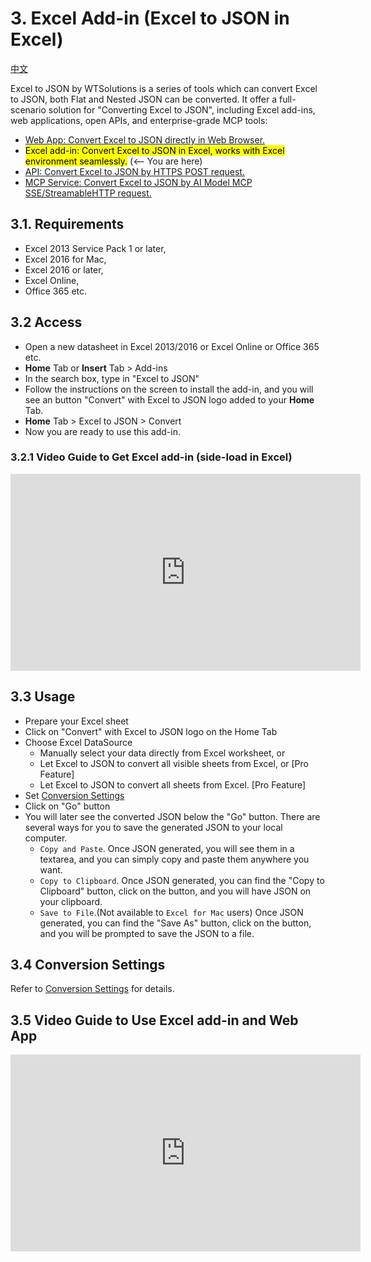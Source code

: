 # 3. Excel Add-in (Excel to JSON in Excel) 

[中文](https://excel-to-json.wtsolutions.cn/zh-cn/latest/ExcelAddIn.html)

Excel to JSON by WTSolutions is a series of tools which can convert Excel to JSON, both Flat and Nested JSON can be converted. It offer a full-scenario solution for "Converting Excel to JSON", including Excel add-ins, web applications, open APIs, and enterprise-grade MCP tools:

* [Web App: Convert Excel to JSON directly in Web Browser.](WebApp.md)
* <mark>Excel add-in: Convert Excel to JSON in Excel, works with Excel environment seamlessly.</mark> (<-- You are here)
* [API: Convert Excel to JSON by HTTPS POST request.](API.md)
* [MCP Service: Convert Excel to JSON by AI Model MCP SSE/StreamableHTTP request.](MCP.md)

## 3.1. Requirements

* Excel 2013 Service Pack 1 or later, 
* Excel 2016 for Mac, 
* Excel 2016 or later, 
* Excel Online, 
* Office 365 etc.

## 3.2 Access

* Open a new datasheet in Excel 2013/2016 or Excel Online or Office 365 etc.
* **Home** Tab or **Insert** Tab > Add-ins
* In the search box, type in "Excel to JSON"
* Follow the instructions on the screen to install the add-in, and you will see an button "Convert" with Excel to JSON logo added to your **Home** Tab.
* **Home** Tab > Excel to JSON > Convert
* Now you are ready to use this add-in.

### 3.2.1 Video Guide to Get Excel add-in (side-load in Excel)

<iframe width="560" height="315" src="https://www.youtube.com/embed/tN6lFjjhRfM?si=Yeypz-TplPjX1sWp" title="YouTube video player" frameborder="0" allow="accelerometer; autoplay; clipboard-write; encrypted-media; gyroscope; picture-in-picture; web-share" referrerpolicy="strict-origin-when-cross-origin" allowfullscreen></iframe>

<script async src="https://pagead2.googlesyndication.com/pagead/js/adsbygoogle.js?client=ca-pub-8772217510669640"
     crossorigin="anonymous"></script>
<ins class="adsbygoogle"
     style="display:block; text-align:center;"
     data-ad-layout="in-article"
     data-ad-format="fluid"
     data-ad-client="ca-pub-8772217510669640"
     data-ad-slot="2653271427"></ins>
<script>
     (adsbygoogle = window.adsbygoogle || []).push({});
</script>

 <a name="Useadd-in"></a> 

## 3.3 Usage

* Prepare your Excel sheet
* Click on "Convert" with Excel to JSON logo on the Home Tab
* Choose Excel DataSource
    * Manually select your data directly from Excel worksheet, or
    * Let Excel to JSON to convert all visible sheets from Excel, or [Pro Feature]
    * Let Excel to JSON to convert all sheets from Excel. [Pro Feature]
* Set [Conversion Settings](profeatures.md)
* Click on "Go" button
* You will later see the converted JSON below the "Go" button. There are several ways for you to save the generated JSON to your local computer.
    * `Copy and Paste`. Once JSON generated, you will see them in a textarea, and you can simply copy and paste them anywhere you want.
    * `Copy to Clipboard`. Once JSON generated, you can find the "Copy to Clipboard" button, click on the button, and you will have JSON on your clipboard.
    * `Save to File`.(Not available to `Excel for Mac` users) Once JSON generated, you can find the "Save As" button, click on the button, and you will be prompted to save the JSON to a file.

## 3.4 Conversion Settings

Refer to [Conversion Settings](profeatures.md) for details.

## 3.5 Video Guide to Use Excel add-in and Web App

<iframe width="560" height="315" src="https://www.youtube.com/embed/Hvj-O5aIzD0?si=yQdYvZkeKM6hMj6S" title="YouTube video player" frameborder="0" allow="accelerometer; autoplay; clipboard-write; encrypted-media; gyroscope; picture-in-picture; web-share" referrerpolicy="strict-origin-when-cross-origin" allowfullscreen></iframe>


